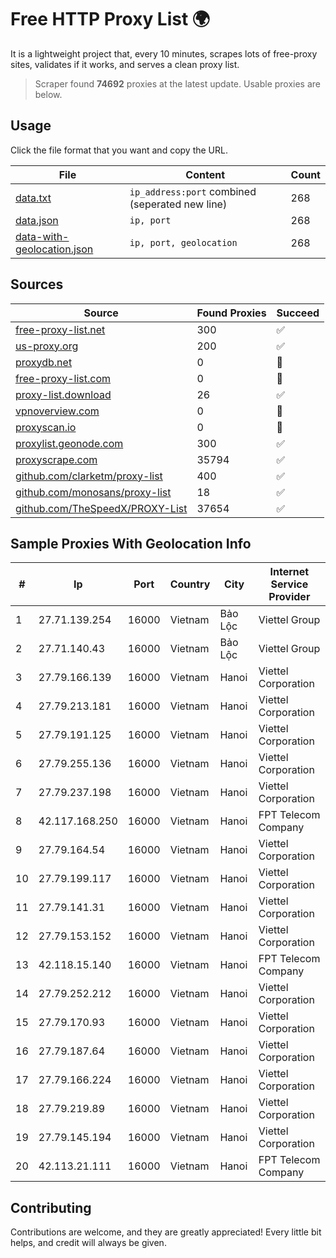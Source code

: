 
# Free HTTP Proxy List 🌍

It is a lightweight project that, every 10 minutes, scrapes lots of free-proxy sites, validates if it works, and serves a clean proxy list.


> Scraper found **74692** proxies at the latest update. Usable proxies are below.

## Usage

Click the file format that you want and copy the URL.


|File|Content|Count|
|----|-------|-----|
|[data.txt](https://raw.githubusercontent.com/themiralay/Proxy-List-World/master/data.txt)|`ip_address:port` combined (seperated new line)|268|
|[data.json](https://raw.githubusercontent.com/themiralay/Proxy-List-World/master/data.json)|`ip, port`|268|
|[data-with-geolocation.json](https://raw.githubusercontent.com/themiralay/Proxy-List-World/master/data-with-geolocation.json)|`ip, port, geolocation`|268|

## Sources

|Source|Found Proxies|Succeed|
|------|-------------|-------|
|[free-proxy-list.net](https://free-proxy-list.net)|300|✅|
|[us-proxy.org](https://www.us-proxy.org)|200|✅|
|[proxydb.net](http://proxydb.net)|0|🚫|
|[free-proxy-list.com](https://free-proxy-list.com/?page=&port=&type%5B%5D=http&type%5B%5D=https&up_time=0&search=Search)|0|🚫|
|[proxy-list.download](https://www.proxy-list.download/HTTP)|26|✅|
|[vpnoverview.com](https://vpnoverview.com/privacy/anonymous-browsing/free-proxy-servers)|0|🚫|
|[proxyscan.io](https://www.proxyscan.io)|0|🚫|
|[proxylist.geonode.com](https://proxylist.geonode.com/api/proxy-list?limit=300&page=1&sort_by=lastChecked&sort_type=desc&protocols=http,https)|300|✅|
|[proxyscrape.com](https://api.proxyscrape.com/v2/?request=displayproxies&protocol=http&timeout=10000&country=all&ssl=all&anonymity=all)|35794|✅|
|[github.com/clarketm/proxy-list](https://raw.githubusercontent.com/clarketm/proxy-list/master/proxy-list-raw.txt)|400|✅|
|[github.com/monosans/proxy-list](https://raw.githubusercontent.com/monosans/proxy-list/main/proxies/http.txt)|18|✅|
|[github.com/TheSpeedX/PROXY-List](https://raw.githubusercontent.com/TheSpeedX/PROXY-List/master/http.txt)|37654|✅|


## Sample Proxies With Geolocation Info

|#|Ip|Port|Country|City|Internet Service Provider|
|-|--|----|-------|----|-------------------------|
|1|27.71.139.254|16000|Vietnam|Bảo Lộc|Viettel Group|
|2|27.71.140.43|16000|Vietnam|Bảo Lộc|Viettel Group|
|3|27.79.166.139|16000|Vietnam|Hanoi|Viettel Corporation|
|4|27.79.213.181|16000|Vietnam|Hanoi|Viettel Corporation|
|5|27.79.191.125|16000|Vietnam|Hanoi|Viettel Corporation|
|6|27.79.255.136|16000|Vietnam|Hanoi|Viettel Corporation|
|7|27.79.237.198|16000|Vietnam|Hanoi|Viettel Corporation|
|8|42.117.168.250|16000|Vietnam|Hanoi|FPT Telecom Company|
|9|27.79.164.54|16000|Vietnam|Hanoi|Viettel Corporation|
|10|27.79.199.117|16000|Vietnam|Hanoi|Viettel Corporation|
|11|27.79.141.31|16000|Vietnam|Hanoi|Viettel Corporation|
|12|27.79.153.152|16000|Vietnam|Hanoi|Viettel Corporation|
|13|42.118.15.140|16000|Vietnam|Hanoi|FPT Telecom Company|
|14|27.79.252.212|16000|Vietnam|Hanoi|Viettel Corporation|
|15|27.79.170.93|16000|Vietnam|Hanoi|Viettel Corporation|
|16|27.79.187.64|16000|Vietnam|Hanoi|Viettel Corporation|
|17|27.79.166.224|16000|Vietnam|Hanoi|Viettel Corporation|
|18|27.79.219.89|16000|Vietnam|Hanoi|Viettel Corporation|
|19|27.79.145.194|16000|Vietnam|Hanoi|Viettel Corporation|
|20|42.113.21.111|16000|Vietnam|Hanoi|FPT Telecom Company|



## Contributing

Contributions are welcome, and they are greatly appreciated! Every
little bit helps, and credit will always be given.

